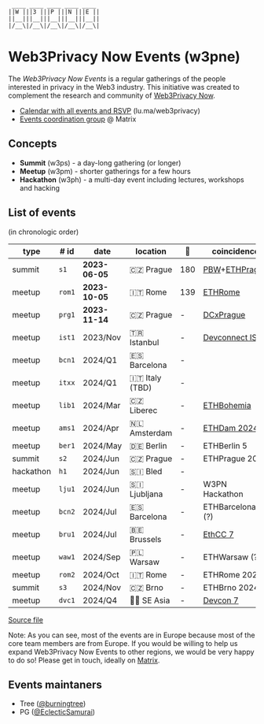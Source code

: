 <!--
!!!!!!!!!!!!!!!!!!!!!!!!!!!!!!!!!!!!!!!!!
DO NOT EDIT THIS FILE DIRECLY
EDIT "./README.tpl.eta" INSTEAD
!!!!!!!!!!!!!!!!!!!!!!!!!!!!!!!!!!!!!!!!!
-->

```
 ____ ____ ____ ____ ____ 
||W |||3 |||P |||N |||E ||
||__|||__|||__|||__|||__||
|/__\|/__\|/__\|/__\|/__\|
```

# Web3Privacy Now Events (w3pne)

The _Web3Privacy Now Events_ is a regular gatherings of the people interested in
privacy in the Web3 industry. This initiative was created to complement the
research and community of [Web3Privacy Now](https://web3privacy.info).

- [Calendar with all events and RSVP](https://lu.ma/web3privacy) (lu.ma/web3privacy)
- [Events coordination group](https://matrix.to/#/#w3p-events:gwei.cz) @ Matrix

## Concepts

- **Summit** (w3ps) - a day-long gathering (or longer)
- **Meetup** (w3pm) - shorter gatherings for a few hours
- **Hackathon** (w3ph) - a multi-day event including lectures, workshops and hacking

## List of events

(in chronologic order)

| type | # id | date | location | 👥  | coincidence | dri | links |
| --- | --- | --- | --- | --- | --- | --- | --- |
| summit | `s1` | **2023-06-05** | 🇨🇿 Prague | 180 | [PBW](https://prgblockweek.com/)+[ETHPrague](https://ethprague.com/) | Tree | [web](https://prague.web3privacy.info/), [git](https://github.com/web3privacy/w3ps1) |
| meetup | `rom1` | **2023-10-05** | 🇮🇹 Rome | 139 | [ETHRome](https://ethrome.org/) | PG | [web](https://lu.ma/web3privacynow_rome) |
| meetup | `prg1` | **2023-11-14** | 🇨🇿 Prague | - | [DCxPrague](https://dcxprague.org/) | Tree | [web](https://lu.ma/w3pm-prg1) |
| meetup | `ist1` | 2023/Nov | 🇹🇷 Istanbul | - | [Devconnect IST](https://devconnect.org/) | - |  |
| meetup | `bcn1` | 2024/Q1 | 🇪🇸 Barcelona | - |  | Tree |  |
| meetup | `itxx` | 2024/Q1 | 🇮🇹 Italy (TBD) | - |  | PG |  |
| meetup | `lib1` | 2024/Mar | 🇨🇿 Liberec | - | [ETHBohemia](https://ethbohemia.ethevents.club/) | Tree |  |
| meetup | `ams1` | 2024/Apr | 🇳🇱 Amsterdam | - | [ETHDam 2024](https://www.ethdam.com/) | - |  |
| meetup | `ber1` | 2024/May | 🇩🇪 Berlin | - | ETHBerlin 5 | Tree |  |
| summit | `s2` | 2024/Jun | 🇨🇿 Prague | - | ETHPrague 2024 | Tree |  |
| hackathon | `h1` | 2024/Jun | 🇸🇮 Bled | - |  | Tree |  |
| meetup | `lju1` | 2024/Jun | 🇸🇮 Ljubljana | - | W3PN Hackathon | Tree |  |
| meetup | `bcn2` | 2024/Jul | 🇪🇸 Barcelona | - | ETHBarcelona (?) | - |  |
| meetup | `bru1` | 2024/Jul | 🇧🇪 Brussels | - | [EthCC 7](https://www.ethcc.io/) | - |  |
| meetup | `waw1` | 2024/Sep | 🇵🇱 Warsaw | - | ETHWarsaw (?) | Tree |  |
| meetup | `rom2` | 2024/Oct | 🇮🇹 Rome | - | ETHRome 2024 | PG |  |
| summit | `s3` | 2024/Nov | 🇨🇿 Brno | - | ETHBrno 2024 | Tree |  |
| meetup | `dvc1` | 2024/Q4 | 🏴‍☠️ SE Asia | - | [Devcon 7](https://devcon.org/) | - |  |

[Source file](./events/events.yaml)

Note: As you can see, most of the events are in Europe because most of the core team members are from Europe. If you would be willing to help us expand Web3Privacy Now Events to other regions, we would be very happy to do so! Please get in touch, ideally on [Matrix](https://matrix.web3privacy.info/).

## Events maintaners

- Tree ([@burningtree](https://github.com/burningtree))
- PG ([@EclecticSamurai](https://github.com/EclecticSamurai))
